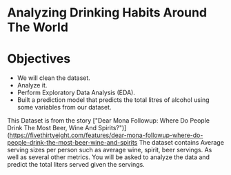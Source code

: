 # Analyzing Drinking Habits Around The World
# Objectives
  * We will clean the dataset.
  * Analyze it.
  * Perform Exploratory Data Analysis (EDA).
  * Built a prediction model that predicts the total litres of alcohol using some variables from our dataset.


This Dataset is from the story ["Dear Mona Followup: Where Do People Drink The Most Beer, Wine And Spirits?")](https://fivethirtyeight.com/features/dear-mona-followup-where-do-people-drink-the-most-beer-wine-and-spirits  The dataset contains Average serving sizes per person such as average wine, spirit, beer servings. As well as several other metrics. You will be asked to analyze the data and predict the total liters served given the servings.
